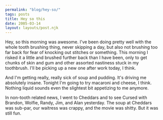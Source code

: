 ```yaml
---
permalink: "blog/hey-so/"
tags: posts
title: Hey so this
date: 2005-03-14
layout: layouts/post.njk
---
```


Hey, so this morning was awesome. I've been doing pretty well with the whole tooth brushing thing, never skipping a day, but also not brushing too far back for fear of knocking out stitches or something. This morning I risked it a little and brushed further back than I have been, only to get chunks of skin and gum and other assorted nastiness stuck in my toothbrush. I'll be picking up a new one after work today, I think.

And I'm getting really, really sick of soup and pudding. It's driving me absolutely insane. Tonight I'm going to try macaroni and cheese, I think. Nothing liquid sounds even the slightest bit appetizing to me anymore.

In non-tooth related news, I went to Cheddars and to see Cursed with Brandon, Wolfie, Randy, Jim, and Alan yesterday. The soup at Cheddars was sub-par, our waitress was crappy, and the movie was shitty. But it was still fun.